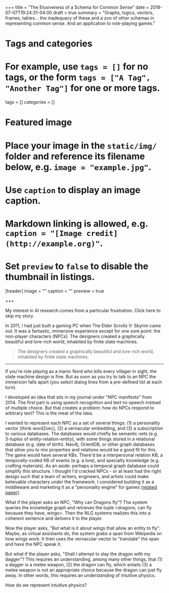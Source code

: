 +++
title = "The Elusiveness of a Schema for Common Sense"
date = 2018-07-07T19:24:31-04:00
draft = true
summary = "Graphs, logics, vectors, frames, tables... the inadequacy of these and a zoo of other schemas in representing common sense. And an application to role-playing games."
# Tags and categories
# For example, use `tags = []` for no tags, or the form `tags = ["A Tag", "Another Tag"]` for one or more tags.
tags = []
categories = []

# Featured image
# Place your image in the `static/img/` folder and reference its filename below, e.g. `image = "example.jpg"`.
# Use `caption` to display an image caption.
#   Markdown linking is allowed, e.g. `caption = "[Image credit](http://example.org)"`.
# Set `preview` to `false` to disable the thumbnail in listings.
[header]
image = ""
caption = ""
preview = true

+++

My interest in AI research comes from a particular frustration. Click here to skip my story.

In 2011, I had just built a gaming PC when The Elder Scrolls V: Skyrim came out. It was a fantastic, immersive experience except for one sore point: the non-player characters (NPCs). The designers created a graphically beautiful and lore-rich world, inhabited by finite state machines.

> The designers created a graphically beautiful and lore-rich world, inhabited by finite state machines.
---

If you're role playing as a manic Nord who kills every villager in sight, the state machine design is fine. But as soon as you try to talk to an NPC the immersion falls apart (you select dialog lines from a pre-defined list at each turn).

I developed an idea that sits in my journal under "NPC manifesto" from 2014. The first part is using speech recognition and text-to-speech instead of multiple choice. But that creates a problem: how do NPCs respond to arbitrary text? This is the meat of the idea.

I wanted to represent each NPC as a set of several things: (1) a personality vector (think word2vec), (2) a vernacular embedding, and (3) a subscription to various databases. The databases would chiefly be semantic nets (e.g. 3-tuples of entity-relation-entity), with some things stored in a relational database (e.g. date of birth). Neo4j, OrientDB, or other graph databases that allow you to mix properties and relations would be a good fit for this. The game would have several KBs. There'd be a interpersonal relation KB, a temporally-coded KB of events (e.g. a lore), and specialty knowledge (e.g. crafting materials). As an aside: perhaps a temporal graph database could simplify this structure. I thought I'd cracked NPCs - or at least had the right design such that a team of writers, engineers, and artists could make believable characters under the framework. I considered building it as a middleware and marketing it as a "personality engine" for games ([related paper](https://www.researchgate.net/publication/262150526_GAMYGDALA_An_emotion_engine_for_games)).

What if the player asks an NPC, "Why can Dragons fly"? The system queries the knowledge graph and retrieves the tuple <dragons, can fly because they have, wings>. Then the NLG systems realizes this into a coherent sentence and delivers it to the player.

Now the player asks, "But what is it about wings that allow an entity to fly". Maybe, as virtual assistants do, the system grabs a span from Wikipedia on how wings work. It then uses the vernacular vector to "translate" the span and have the NPC speak it.

But what if the player asks, "Shall I attempt to slay the dragon with my dagger"? This requires an understanding, among many other things, that (1) a dagger is a melee weapon, (2) the dragon can fly, which entails (3) a melee weapon is not an appropriate choice because the dragon can just fly away. In other words, this requires an understanding of intuitive physics.

How do we represent intuitive physics?

